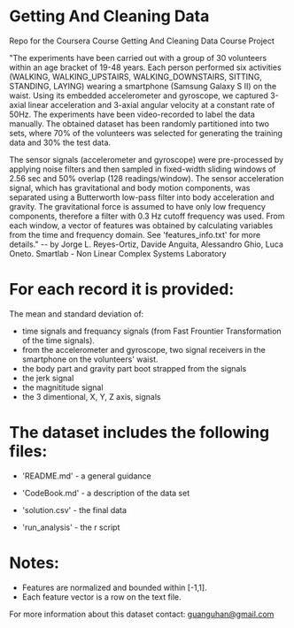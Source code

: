 # Getting And Cleaning Data

Repo for the Coursera Course Getting And Cleaning Data Course Project


"The experiments have been carried out with a group of 30 volunteers within an age bracket of 19-48 years. Each person performed six activities (WALKING, WALKING_UPSTAIRS, WALKING_DOWNSTAIRS, SITTING, STANDING, LAYING) wearing a smartphone (Samsung Galaxy S II) on the waist. Using its embedded accelerometer and gyroscope, we captured 3-axial linear acceleration and 3-axial angular velocity at a constant rate of 50Hz. The experiments have been video-recorded to label the data manually. The obtained dataset has been randomly partitioned into two sets, where 70% of the volunteers was selected for generating the training data and 30% the test data. 

The sensor signals (accelerometer and gyroscope) were pre-processed by applying noise filters and then sampled in fixed-width sliding windows of 2.56 sec and 50% overlap (128 readings/window). The sensor acceleration signal, which has gravitational and body motion components, was separated using a Butterworth low-pass filter into body acceleration and gravity. The gravitational force is assumed to have only low frequency components, therefore a filter with 0.3 Hz cutoff frequency was used. From each window, a vector of features was obtained by calculating variables from the time and frequency domain. See 'features_info.txt' for more details." -- by Jorge L. Reyes-Ortiz, Davide Anguita, Alessandro Ghio, Luca Oneto.
Smartlab - Non Linear Complex Systems Laboratory

For each record it is provided:
======================================
The mean and standard deviation of:
- time signals and frequancy signals (from Fast Frountier Transformation of the time signals).
- from the accelerometer and gyroscope, two signal receivers in the smartphone on the volunteers' waist. 
- the body part and gravity part boot strapped from the signals 
- the jerk signal
- the magnititude signal
- the 3 dimentional, X, Y, Z axis, signals

The dataset includes the following files:
=========================================

- 'README.md' - a general guidance

- 'CodeBook.md' - a description of the data set

- 'solution.csv' - the final data

- 'run_analysis' - the r script

Notes: 
======
- Features are normalized and bounded within [-1,1].
- Each feature vector is a row on the text file.

For more information about this dataset contact: guanguhan@gmail.com

